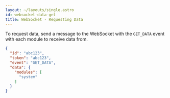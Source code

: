```yaml
---
layout: ~/layouts/single.astro
id: websocket-data-get
title: WebSocket - Requesting Data
---
```


To request data, send a message to the WebSocket with the `GET_DATA` event with each module to receive data from.

```json
{
  "id": "abc123",
  "token": "abc123",
  "event": "GET_DATA",
  "data": {
    "modules": [
      "system"
    ]
  }
}
```
